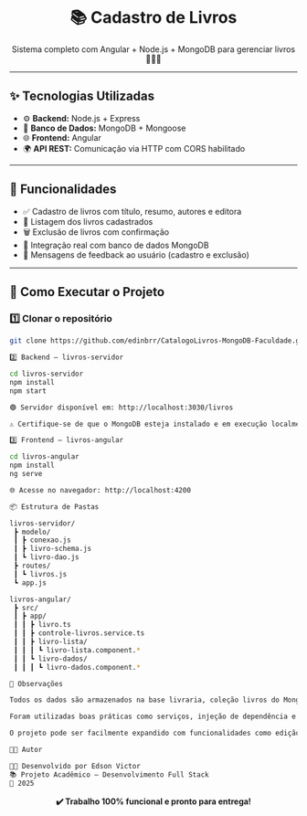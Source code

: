 <h1 align="center">📚 Cadastro de Livros</h1>

<p align="center">
  Sistema completo com Angular + Node.js + MongoDB para gerenciar livros 📘📗📕
</p>

---

## ✨ Tecnologias Utilizadas

- ⚙️ **Backend:** Node.js + Express
- 💾 **Banco de Dados:** MongoDB + Mongoose
- 🌐 **Frontend:** Angular
- 🌍 **API REST:** Comunicação via HTTP com CORS habilitado

---

## 🎯 Funcionalidades

- ✅ Cadastro de livros com título, resumo, autores e editora
- 📄 Listagem dos livros cadastrados
- 🗑 Exclusão de livros com confirmação
- 🔁 Integração real com banco de dados MongoDB
- 🔔 Mensagens de feedback ao usuário (cadastro e exclusão)

---

## 🚀 Como Executar o Projeto

### 1️⃣ Clonar o repositório

```bash
git clone https://github.com/edinbrr/CatalogoLivros-MongoDB-Faculdade.git

2️⃣ Backend – livros-servidor

cd livros-servidor
npm install
npm start

🟢 Servidor disponível em: http://localhost:3030/livros

⚠️ Certifique-se de que o MongoDB esteja instalado e em execução localmente.

3️⃣ Frontend – livros-angular

cd livros-angular
npm install
ng serve

🌐 Acesse no navegador: http://localhost:4200

📦 Estrutura de Pastas

livros-servidor/
 ┣ modelo/
 ┃ ┣ conexao.js
 ┃ ┣ livro-schema.js
 ┃ ┗ livro-dao.js
 ┣ routes/
 ┃ ┗ livros.js
 ┗ app.js

livros-angular/
 ┣ src/
 ┃ ┣ app/
 ┃ ┃ ┣ livro.ts
 ┃ ┃ ┣ controle-livros.service.ts
 ┃ ┃ ┣ livro-lista/
 ┃ ┃ ┃ ┗ livro-lista.component.*
 ┃ ┃ ┗ livro-dados/
 ┃ ┃ ┃ ┗ livro-dados.component.*

📌 Observações

Todos os dados são armazenados na base livraria, coleção livros do MongoDB local.

Foram utilizadas boas práticas como serviços, injeção de dependência e modularização.

O projeto pode ser facilmente expandido com funcionalidades como edição de livros e filtros de busca.

👨‍🎓 Autor

👨‍🏫 Desenvolvido por Edson Victor
📚 Projeto Acadêmico – Desenvolvimento Full Stack
📆 2025
```

<p align="center"> <strong>✔️ Trabalho 100% funcional e pronto para entrega!</strong> </p>
